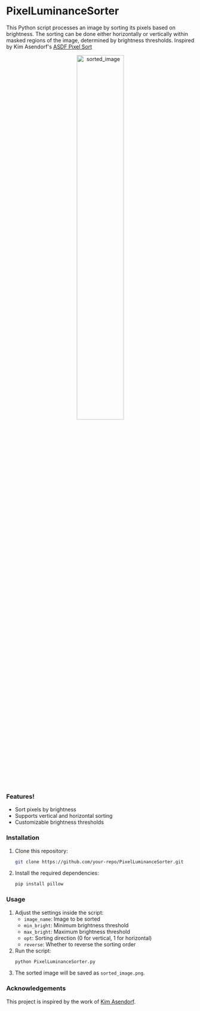 # PixelLuminanceSorter

This Python script processes an image by sorting its pixels based on brightness. The sorting can be done either horizontally or vertically within masked regions of the image, determined by brightness thresholds.
Inspired by Kim Asendorf's [ASDF Pixel Sort](https://github.com/kimasendorf/ASDFPixelSort/tree/master)

<p align="center">
   <img src="https://github.com/user-attachments/assets/bb41e2be-5264-4660-8556-8fce4d7e5205" alt="sorted_image" width="50%">
</p>

### Features!

- Sort pixels by brightness
- Supports vertical and horizontal sorting
- Customizable brightness thresholds


### Installation

1. Clone this repository:
   ```bash
   git clone https://github.com/your-repo/PixelLuminanceSorter.git
   ```
2. Install the required dependencies:
   ```bash
   pip install pillow
   ```

### Usage
1. Adjust the settings inside the script:
    - ```image_name```: Image to be sorted
    - ```min_bright```: Minimum brightness threshold
    - ```max_bright```: Maximum brightness threshold
    - ```opt```: Sorting direction (0 for vertical, 1 for horizontal)
    - ```reverse```: Whether to reverse the sorting order
2. Run the script:
   ```bash
   python PixelLuminanceSorter.py
   ```
3. The sorted image will be saved as ```sorted_image.png```.

### Acknowledgements
This project is inspired by the work of [Kim Asendorf](https://github.com/kimasendorf/ASDFPixelSort/tree/master).


